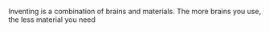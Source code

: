  Inventing is a combination of brains and materials. The more brains you use, the less material you need 
